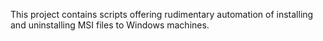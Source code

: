 This project contains scripts offering rudimentary automation of installing and uninstalling MSI files to Windows machines.